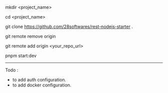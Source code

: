 mkdir <project_name>

cd <project_name>

git clone https://github.com/28softwares/rest-nodejs-starter .

git remote remove origin

git remote add origin <your_repo_url>

pnpm start:dev

---

Todo :

- to add auth configuration.
- to add docker configuration.
